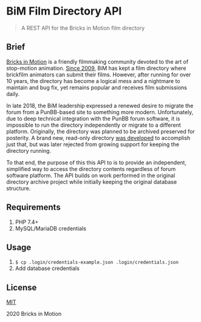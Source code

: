 # BiM Film Directory API
> A REST API for the Bricks in Motion film directory

## Brief

[Bricks in Motion](https://www.bricksinmotion.com/) is a friendly filmmaking community devoted to the art of stop-motion animation. [Since 2009](https://www.bricksinmotion.com/forums/post/45237/), BiM has kept a film directory where brickfilm animators can submit their films. However, after running for over 10 years, the directory has become a logical mess and a nightmare to maintain and bug fix, yet remains popular and receives film submissions daily.

In late 2018, the BiM leadership expressed a renewed desire to migrate the forum from a PunBB-based site to something more modern. Unfortunately, due to deep technical integration with the PunBB forum software, it is impossible to run the directory independently or migrate to a different platform. Originally, the directory was planned to be archived preserved for posterity. A brand new, read-only directory [was developed](https://github.com/BricksInMotion/film-directory) to accomplish just that, but was later rejected from growing support for keeping the directory running.

To that end, the purpose of this this API to is to provide an independent, simplified way to access the directory contents regardless of forum software platform. The API builds on work performed in the original directory archive project while initially keeping the original database structure.

## Requirements

1. PHP 7.4+
1. MySQL/MariaDB credentials

## Usage

1. `$ cp .login/credentials-example.json .login/credentials.json`
1. Add database credentials

## License

[MIT](LICENSE)

2020 Bricks in Motion

